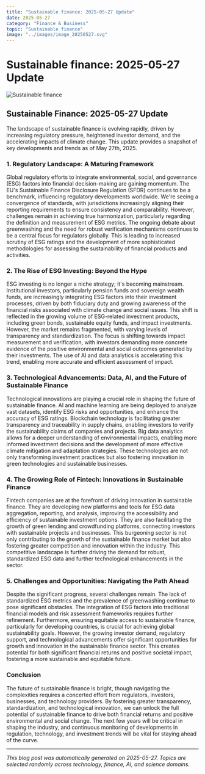 ```yaml
---
title: "Sustainable finance: 2025-05-27 Update"
date: 2025-05-27
category: "Finance & Business"
topic: "Sustainable finance"
image: "../images/image_20250527.svg"
---
```


# Sustainable finance: 2025-05-27 Update

![Sustainable finance](../images/image_20250527.svg)

## Sustainable Finance: 2025-05-27 Update

The landscape of sustainable finance is evolving rapidly, driven by increasing regulatory pressure, heightened investor demand, and the accelerating impacts of climate change.  This update provides a snapshot of key developments and trends as of May 27th, 2025.


### 1. Regulatory Landscape: A Maturing Framework

Global regulatory efforts to integrate environmental, social, and governance (ESG) factors into financial decision-making are gaining momentum.  The EU's Sustainable Finance Disclosure Regulation (SFDR) continues to be a benchmark, influencing regulatory developments worldwide.  We're seeing a convergence of standards, with jurisdictions increasingly aligning their reporting requirements to ensure consistency and comparability.  However, challenges remain in achieving true harmonization, particularly regarding the definition and measurement of ESG metrics.  The ongoing debate about greenwashing and the need for robust verification mechanisms continues to be a central focus for regulators globally.  This is leading to increased scrutiny of ESG ratings and the development of more sophisticated methodologies for assessing the sustainability of financial products and activities.

### 2.  The Rise of ESG Investing: Beyond the Hype

ESG investing is no longer a niche strategy; it's becoming mainstream.  Institutional investors, particularly pension funds and sovereign wealth funds, are increasingly integrating ESG factors into their investment processes, driven by both fiduciary duty and growing awareness of the financial risks associated with climate change and social issues.  This shift is reflected in the growing volume of ESG-related investment products, including green bonds, sustainable equity funds, and impact investments.  However, the market remains fragmented, with varying levels of transparency and standardization.  The focus is shifting towards impact measurement and verification, with investors demanding more concrete evidence of the positive environmental and social outcomes generated by their investments.  The use of AI and data analytics is accelerating this trend, enabling more accurate and efficient assessment of impact.


### 3.  Technological Advancements:  Data, AI, and the Future of Sustainable Finance

Technological innovations are playing a crucial role in shaping the future of sustainable finance.  AI and machine learning are being deployed to analyze vast datasets, identify ESG risks and opportunities, and enhance the accuracy of ESG ratings.  Blockchain technology is facilitating greater transparency and traceability in supply chains, enabling investors to verify the sustainability claims of companies and projects.  Big data analytics allows for a deeper understanding of environmental impacts, enabling more informed investment decisions and the development of more effective climate mitigation and adaptation strategies.  These technologies are not only transforming investment practices but also fostering innovation in green technologies and sustainable businesses.


### 4.  The Growing Role of Fintech:  Innovations in Sustainable Finance

Fintech companies are at the forefront of driving innovation in sustainable finance.  They are developing new platforms and tools for ESG data aggregation, reporting, and analysis, improving the accessibility and efficiency of sustainable investment options.  They are also facilitating the growth of green lending and crowdfunding platforms, connecting investors with sustainable projects and businesses.  This burgeoning sector is not only contributing to the growth of the sustainable finance market but also fostering greater competition and innovation within the industry.  This competitive landscape is further driving the demand for robust, standardized ESG data and further technological enhancements in the sector.


### 5.  Challenges and Opportunities: Navigating the Path Ahead

Despite the significant progress, several challenges remain.  The lack of standardized ESG metrics and the prevalence of greenwashing continue to pose significant obstacles.  The integration of ESG factors into traditional financial models and risk assessment frameworks requires further refinement.  Furthermore, ensuring equitable access to sustainable finance, particularly for developing countries, is crucial for achieving global sustainability goals.  However, the growing investor demand, regulatory support, and technological advancements offer significant opportunities for growth and innovation in the sustainable finance sector.  This creates potential for both significant financial returns and positive societal impact, fostering a more sustainable and equitable future.


### Conclusion

The future of sustainable finance is bright, though navigating the complexities requires a concerted effort from regulators, investors, businesses, and technology providers.  By fostering greater transparency, standardization, and technological innovation, we can unlock the full potential of sustainable finance to drive both financial returns and positive environmental and social change.  The next few years will be critical in shaping the industry, and continuous monitoring of developments in regulation, technology, and investment trends will be vital for staying ahead of the curve.


---
*This blog post was automatically generated on 2025-05-27. Topics are selected randomly across technology, finance, AI, and science domains.*
